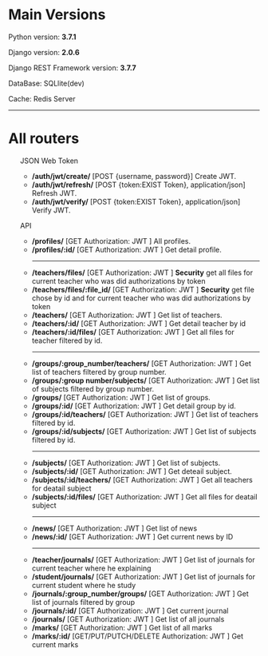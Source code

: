 <h1>Main Versions</h1>
<p>Python version: <b>3.7.1</b></p>
<p>Django version: <b>2.0.6</b></p>
<p>Django REST Framework version: <b>3.7.7</b></p>
<p>DataBase: SQLlite(dev)</p>
<p>Cache: Redis Server</p>
<hr>
<h1>All routers</h1>
<ul>JSON Web Token
    <ul>
        <li><b>/auth/jwt/create/</b> [POST {username, password}] Create JWT.</li>
        <li><b>/auth/jwt/refresh/</b> [POST {token:EXIST Token}, application/json] Refresh JWT.</li>
        <li><b>/auth/jwt/verify/</b> [POST {token:EXIST Token}, application/json] Verify JWT.</li>
    </ul>
</ul>
<ul>API
    <ul>
        <li><b>/profiles/</b> [GET Authorization: JWT <token>] All profiles.</li>
        <li><b>/profiles/:id/</b> [GET Authorization: JWT <token>] Get detail profile.<hr></li>
        <li><b>/teachers/files/</b> [GET Authorization: JWT <token>] <b>Security</b> get all files for current teacher who was did authorizations by token</li>
        <li><b>/teachers/files/:file_id/</b> [GET Authorization: JWT <token>] <b>Security</b> get file chose by id and for current teacher who was did authorizations by token</li>
        <li><b>/teachers/</b> [GET Authorization: JWT <token>] Get list of teachers.</li>
        <li><b>/teachers/:id/</b> [GET Authorization: JWT <token>] Get detail teacher by id</li>
        <li><b>/teachers/:id/files/</b> [GET Authorization: JWT <token>] Get all files for teacher filtered by id.<hr></li>
        <li><b>/groups/:group_number/teachers/</b> [GET Authorization: JWT <token>] Get list of teachers filtered by group number.</li>
        <li><b>/groups/:group number/subjects/</b> [GET Authorization: JWT <token>] Get list of subjects filtered by group number.</li>
        <li><b>/groups/</b> [GET Authorization: JWT <token>] Get list of groups.</li>
        <li><b>/groups/:id/</b> [GET Authorization: JWT <token>] Get detail group by id.</li>
        <li><b>/groups/:id/teachers/</b> [GET Authorization: JWT <token>] Get list of teachers filtered by id.</li>
        <li><b>/groups/:id/subjects/</b> [GET Authorization: JWT <token>] Get list of subjects filtered by id.<hr></li>
        <li><b>/subjects/</b> [GET Authorization: JWT <token>] Get list of subjects.</li>
        <li><b>/subjects/:id/</b> [GET Authorization: JWT <token>] Get deteail subject.</li>
        <li><b>/subjects/:id/teachers/</b> [GET Authorization: JWT <token>] Get all teachers for deatail subject</li>
        <li><b>/subjects/:id/files/</b> [GET Authorization: JWT <token>] Get all files for deatail subject<hr></li>
        <li><b>/news/</b> [GET Authorization: JWT <token>] Get list of news</li>
        <li><b>/news/:id/</b> [GET Authorization: JWT <token>] Get current news by ID<hr></li>
        <li><b>/teacher/journals/</b> [GET Authorization: JWT <token>] Get list of journals for current teacher where he explaining</li>
        <li><b>/student/journals/</b> [GET Authorization: JWT <token>] Get list of journals for current student where he study</li>
        <li><b>/journals/:group_number/groups/</b> [GET Authorization: JWT <token>] Get list of journals filtered by group</li>
        <li><b>/journals/:id/</b> [GET Authorization: JWT <token>] Get current journal</li>
        <li><b>/journals/</b> [GET Authorization: JWT <token>] Get list of all journals</li>
        <li><b>/marks/</b> [GET Authorization: JWT <token>] Get list of all marks</li>
        <li><b>/marks/:id/</b> [GET/PUT/PUTCH/DELETE Authorization: JWT <token>] Get current marks</li>
    </ul>
</ul>